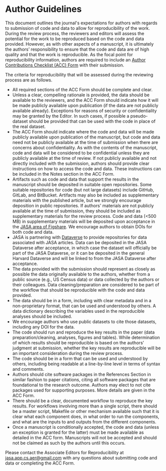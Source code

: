 <script async src="https://www.googletagmanager.com/gtag/js?id={{ site.google_analytics }}"></script>
<script>
  window.dataLayer = window.dataLayer || [];
  function gtag(){dataLayer.push(arguments);}
  gtag('js', new Date());

  gtag('config', '{{ site.google_analytics }}');
</script>

# Author Guidelines

This document outlines the journal's expectations for authors with regards to submission of code and data to allow for reproducibility of the work. During the review process, the reviewers and editors will assess the potential for the work to be reproduced based on the code and data provided. However, as with other aspects of a manuscript, it is ultimately the authors’ responsibility to ensure that the code and data are of high quality and that the work is reproducible. As the focal point for reproducibility information, authors are required to include an [Author Contributions Checklist (ACC) Form](acc.html) with their submission. 

The criteria for reproducibility that will be assessed during the reviewing process are as follows.

 - All required sections of the ACC Form should be complete and clear. 
 - Unless a clear, compelling rationale is provided, the data should be available to the reviewers, and the ACC Form should indicate how it will be made publicly available upon publication (if the data are not publicly available already). Exceptions for reasons of security or confidentiality may be granted by the Editor. In such cases, if possible a pseudo-dataset should be provided that can be used with the code in place of the real dataset.
 - The ACC Form should indicate where the code and data will be made publicly available upon publication of the manuscript, but code and data need not be publicly available at the time of submission when there are concerns about confidentiality. As with the contents of the manuscript, code and data will be considered to be confidential unless they are publicly available at the time of review. If not publicly available and not directly included with the submission, authors should provide clear instructions on how to access the code and data. These instructions can be included in the Notes section in the ACC Form.
 - Artifacts such as code and data that support the results in the manuscript should be deposited in suitable open repositories. Some suitable repositories for code (but not large datasets) include GitHub, GitLab, and BitBucket. Artifacts may also be included as supplementary materials with the published article, but we strongly encourage deposition in public repositories. If authors' materials are not publicly available at the time of submission, they should be included as supplementary materials for the review process. Code and data (<500 MB) in supplementary materials will be deposited upon acceptance in the [JASA area of Figshare](https://tandf.figshare.com/JASA). We encourage authors to obtain DOIs for both code and data.
 - JASA is partnering with [Dataverse](https://dataverse.harvard.edu/dataverse/jasa) to provide repositories for data associated with JASA articles. Data can be deposited in the JASA Dataverse after acceptance, in which case the dataset will officially be part of the JASA Dataverse, or it can be deposited in the general Harvard Dataverse and will be linked to from the JASA Dataverse after acceptance.
 - The data provided with the submission should represent as closely as possible the data originally available to the authors, whether from a public source (e.g., US Census data) or data collected by the authors or their colleagues. Data cleaning/preparation are considered to be part of the workflow that should be reproducible with the code and data provided. 
 - The data should be in a form, including with clear metadata and in a non-proprietary format, that can be used and understood by others. A data dictionary describing the variables used in the reproducible analyses should be included.
 - We encourage authors who use public datasets to cite those datasets, including any DOI for the data.
 - The code should run and reproduce the key results in the paper (data preparation/cleaning, analyses, figures and tables). While determination of which results should be reproducible is based on the authors’ judgment at submission, whether the key results are reproducible will be an important consideration during the review process.
 - The code should be in a form that can be used and understood by others, including being readable at a line-by-line level in terms of syntax and comments. 
 - Authors should cite software packages in the References Section in similar fashion to paper citations, citing all software packages that are foundational to the research outcome. Authors may elect to not cite packages used for supporting purposes. More details are given in the ACC Form.
 - There should be a clear, documented workflow to reproduce the key results. For workflows involving more than a single script, there should be a master script, Makefile or other mechanism available such that it is clear what each component does, in what order to run the components, and what are the inputs to and outputs from the different components.
 - Once a manuscript is conditionally accepted, the code and data (unless an exception is granted for the latter) must be made available as detailed in the ACC form. Manuscripts will not be accepted and should not be claimed as such by the authors until this occurs.

Please contact the Associate Editors for Reproducibility at [jasa.app.cs.aer@gmail.com](mailto:jasa.app.cs.aer@gmail.com) with any questions about submitting code and data or completing the ACC Form.
